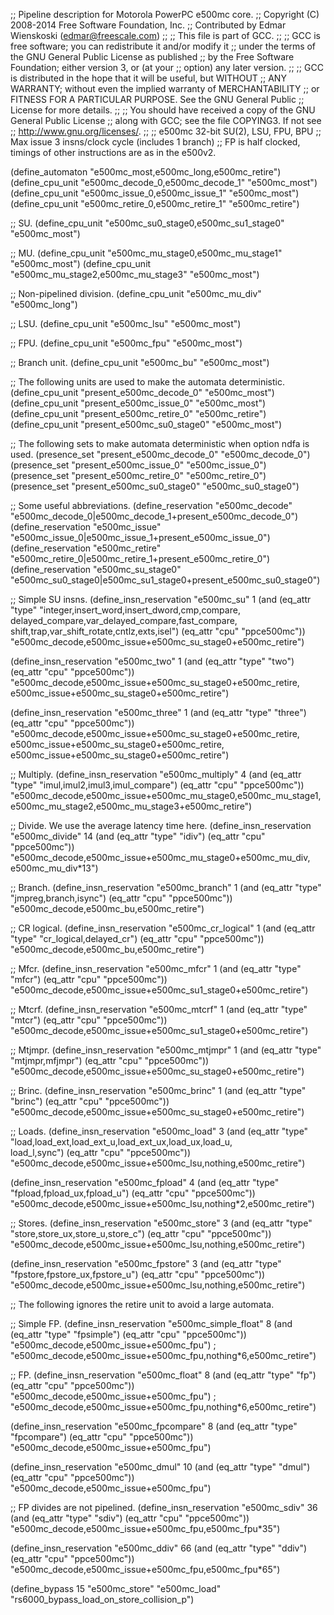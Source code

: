 ;; Pipeline description for Motorola PowerPC e500mc core.
;;   Copyright (C) 2008-2014 Free Software Foundation, Inc.
;;   Contributed by Edmar Wienskoski (edmar@freescale.com)
;;
;; This file is part of GCC.
;;
;; GCC is free software; you can redistribute it and/or modify it
;; under the terms of the GNU General Public License as published
;; by the Free Software Foundation; either version 3, or (at your
;; option) any later version.
;;
;; GCC is distributed in the hope that it will be useful, but WITHOUT
;; ANY WARRANTY; without even the implied warranty of MERCHANTABILITY
;; or FITNESS FOR A PARTICULAR PURPOSE.  See the GNU General Public
;; License for more details.
;;
;; You should have received a copy of the GNU General Public License
;; along with GCC; see the file COPYING3.  If not see
;; <http://www.gnu.org/licenses/>.
;;
;; e500mc 32-bit SU(2), LSU, FPU, BPU
;; Max issue 3 insns/clock cycle (includes 1 branch)
;; FP is half clocked, timings of other instructions are as in the e500v2.

(define_automaton "e500mc_most,e500mc_long,e500mc_retire")
(define_cpu_unit "e500mc_decode_0,e500mc_decode_1" "e500mc_most")
(define_cpu_unit "e500mc_issue_0,e500mc_issue_1"   "e500mc_most")
(define_cpu_unit "e500mc_retire_0,e500mc_retire_1" "e500mc_retire")

;; SU.
(define_cpu_unit "e500mc_su0_stage0,e500mc_su1_stage0" "e500mc_most")

;; MU.
(define_cpu_unit "e500mc_mu_stage0,e500mc_mu_stage1" "e500mc_most")
(define_cpu_unit "e500mc_mu_stage2,e500mc_mu_stage3" "e500mc_most")

;; Non-pipelined division.
(define_cpu_unit "e500mc_mu_div" "e500mc_long")

;; LSU.
(define_cpu_unit "e500mc_lsu" "e500mc_most")

;; FPU.
(define_cpu_unit "e500mc_fpu" "e500mc_most")

;; Branch unit.
(define_cpu_unit "e500mc_bu" "e500mc_most")

;; The following units are used to make the automata deterministic.
(define_cpu_unit "present_e500mc_decode_0" "e500mc_most")
(define_cpu_unit "present_e500mc_issue_0" "e500mc_most")
(define_cpu_unit "present_e500mc_retire_0" "e500mc_retire")
(define_cpu_unit "present_e500mc_su0_stage0" "e500mc_most")

;; The following sets to make automata deterministic when option ndfa is used.
(presence_set "present_e500mc_decode_0" "e500mc_decode_0")
(presence_set "present_e500mc_issue_0" "e500mc_issue_0")
(presence_set "present_e500mc_retire_0" "e500mc_retire_0")
(presence_set "present_e500mc_su0_stage0" "e500mc_su0_stage0")

;; Some useful abbreviations.
(define_reservation "e500mc_decode"
    "e500mc_decode_0|e500mc_decode_1+present_e500mc_decode_0")
(define_reservation "e500mc_issue"
    "e500mc_issue_0|e500mc_issue_1+present_e500mc_issue_0")
(define_reservation "e500mc_retire"
   "e500mc_retire_0|e500mc_retire_1+present_e500mc_retire_0")
(define_reservation "e500mc_su_stage0"
   "e500mc_su0_stage0|e500mc_su1_stage0+present_e500mc_su0_stage0")

;; Simple SU insns.
(define_insn_reservation "e500mc_su" 1
  (and (eq_attr "type" "integer,insert_word,insert_dword,cmp,compare,\
                        delayed_compare,var_delayed_compare,fast_compare,\
                        shift,trap,var_shift_rotate,cntlz,exts,isel")
       (eq_attr "cpu" "ppce500mc"))
  "e500mc_decode,e500mc_issue+e500mc_su_stage0+e500mc_retire")

(define_insn_reservation "e500mc_two" 1
  (and (eq_attr "type" "two")
       (eq_attr "cpu" "ppce500mc"))
  "e500mc_decode,e500mc_issue+e500mc_su_stage0+e500mc_retire,\
   e500mc_issue+e500mc_su_stage0+e500mc_retire")

(define_insn_reservation "e500mc_three" 1
  (and (eq_attr "type" "three")
       (eq_attr "cpu" "ppce500mc"))
  "e500mc_decode,e500mc_issue+e500mc_su_stage0+e500mc_retire,\
   e500mc_issue+e500mc_su_stage0+e500mc_retire,\
   e500mc_issue+e500mc_su_stage0+e500mc_retire")

;; Multiply.
(define_insn_reservation "e500mc_multiply" 4
  (and (eq_attr "type" "imul,imul2,imul3,imul_compare")
       (eq_attr "cpu" "ppce500mc"))
  "e500mc_decode,e500mc_issue+e500mc_mu_stage0,e500mc_mu_stage1,\
   e500mc_mu_stage2,e500mc_mu_stage3+e500mc_retire")

;; Divide. We use the average latency time here.
(define_insn_reservation "e500mc_divide" 14
  (and (eq_attr "type" "idiv")
       (eq_attr "cpu" "ppce500mc"))
  "e500mc_decode,e500mc_issue+e500mc_mu_stage0+e500mc_mu_div,\
   e500mc_mu_div*13")

;; Branch.
(define_insn_reservation "e500mc_branch" 1
  (and (eq_attr "type" "jmpreg,branch,isync")
       (eq_attr "cpu" "ppce500mc"))
  "e500mc_decode,e500mc_bu,e500mc_retire")

;; CR logical.
(define_insn_reservation "e500mc_cr_logical" 1
  (and (eq_attr "type" "cr_logical,delayed_cr")
       (eq_attr "cpu" "ppce500mc"))
  "e500mc_decode,e500mc_bu,e500mc_retire")

;; Mfcr.
(define_insn_reservation "e500mc_mfcr" 1
  (and (eq_attr "type" "mfcr")
       (eq_attr "cpu" "ppce500mc"))
  "e500mc_decode,e500mc_issue+e500mc_su1_stage0+e500mc_retire")

;; Mtcrf.
(define_insn_reservation "e500mc_mtcrf" 1
  (and (eq_attr "type" "mtcr")
       (eq_attr "cpu" "ppce500mc"))
  "e500mc_decode,e500mc_issue+e500mc_su1_stage0+e500mc_retire")

;; Mtjmpr.
(define_insn_reservation "e500mc_mtjmpr" 1
  (and (eq_attr "type" "mtjmpr,mfjmpr")
       (eq_attr "cpu" "ppce500mc"))
  "e500mc_decode,e500mc_issue+e500mc_su_stage0+e500mc_retire")

;; Brinc.
(define_insn_reservation "e500mc_brinc" 1
  (and (eq_attr "type" "brinc")
       (eq_attr "cpu" "ppce500mc"))
  "e500mc_decode,e500mc_issue+e500mc_su_stage0+e500mc_retire")

;; Loads.
(define_insn_reservation "e500mc_load" 3
  (and (eq_attr "type" "load,load_ext,load_ext_u,load_ext_ux,load_ux,load_u,\
			load_l,sync")
       (eq_attr "cpu" "ppce500mc"))
  "e500mc_decode,e500mc_issue+e500mc_lsu,nothing,e500mc_retire")

(define_insn_reservation "e500mc_fpload" 4
  (and (eq_attr "type" "fpload,fpload_ux,fpload_u")
       (eq_attr "cpu" "ppce500mc"))
  "e500mc_decode,e500mc_issue+e500mc_lsu,nothing*2,e500mc_retire")

;; Stores.
(define_insn_reservation "e500mc_store" 3
  (and (eq_attr "type" "store,store_ux,store_u,store_c")
       (eq_attr "cpu" "ppce500mc"))
  "e500mc_decode,e500mc_issue+e500mc_lsu,nothing,e500mc_retire")

(define_insn_reservation "e500mc_fpstore" 3
  (and (eq_attr "type" "fpstore,fpstore_ux,fpstore_u")
       (eq_attr "cpu" "ppce500mc"))
  "e500mc_decode,e500mc_issue+e500mc_lsu,nothing,e500mc_retire")

;; The following ignores the retire unit to avoid a large automata.

;; Simple FP.
(define_insn_reservation "e500mc_simple_float" 8
  (and (eq_attr "type" "fpsimple")
       (eq_attr "cpu" "ppce500mc"))
  "e500mc_decode,e500mc_issue+e500mc_fpu")
; "e500mc_decode,e500mc_issue+e500mc_fpu,nothing*6,e500mc_retire")

;; FP.
(define_insn_reservation "e500mc_float" 8
  (and (eq_attr "type" "fp")
       (eq_attr "cpu" "ppce500mc"))
  "e500mc_decode,e500mc_issue+e500mc_fpu")
; "e500mc_decode,e500mc_issue+e500mc_fpu,nothing*6,e500mc_retire")

(define_insn_reservation "e500mc_fpcompare" 8
  (and (eq_attr "type" "fpcompare")
       (eq_attr "cpu" "ppce500mc"))
  "e500mc_decode,e500mc_issue+e500mc_fpu")

(define_insn_reservation "e500mc_dmul" 10
  (and (eq_attr "type" "dmul")
       (eq_attr "cpu" "ppce500mc"))
  "e500mc_decode,e500mc_issue+e500mc_fpu")

;; FP divides are not pipelined.
(define_insn_reservation "e500mc_sdiv" 36
  (and (eq_attr "type" "sdiv")
       (eq_attr "cpu" "ppce500mc"))
  "e500mc_decode,e500mc_issue+e500mc_fpu,e500mc_fpu*35")

(define_insn_reservation "e500mc_ddiv" 66
  (and (eq_attr "type" "ddiv")
       (eq_attr "cpu" "ppce500mc"))
  "e500mc_decode,e500mc_issue+e500mc_fpu,e500mc_fpu*65")

(define_bypass 15 "e500mc_store" "e500mc_load" "rs6000_bypass_load_on_store_collision_p")
